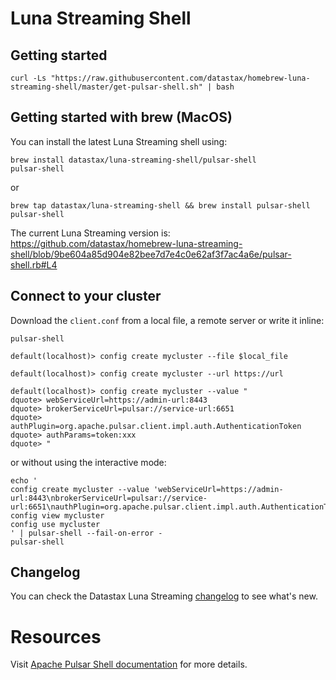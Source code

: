 # Luna Streaming Shell

## Getting started

```
curl -Ls "https://raw.githubusercontent.com/datastax/homebrew-luna-streaming-shell/master/get-pulsar-shell.sh" | bash
```

## Getting started with brew (MacOS)

You can install the latest Luna Streaming shell using:

```
brew install datastax/luna-streaming-shell/pulsar-shell
pulsar-shell
```

or

```
brew tap datastax/luna-streaming-shell && brew install pulsar-shell
pulsar-shell
```

The current Luna Streaming version is:
https://github.com/datastax/homebrew-luna-streaming-shell/blob/9be604a85d904e82bee7d7e4c0e62af3f7ac4a6e/pulsar-shell.rb#L4



## Connect to your cluster

Download the `client.conf` from a local file, a remote server or write it inline:
```
pulsar-shell

default(localhost)> config create mycluster --file $local_file

default(localhost)> config create mycluster --url https://url

default(localhost)> config create mycluster --value "
dquote> webServiceUrl=https://admin-url:8443
dquote> brokerServiceUrl=pulsar://service-url:6651
dquote> authPlugin=org.apache.pulsar.client.impl.auth.AuthenticationToken
dquote> authParams=token:xxx
dquote> "
```

or without using the interactive mode:

```
echo '
config create mycluster --value 'webServiceUrl=https://admin-url:8443\nbrokerServiceUrl=pulsar://service-url:6651\nauthPlugin=org.apache.pulsar.client.impl.auth.AuthenticationToken\nauthParams=token:xxx\n'
config view mycluster
config use mycluster
' | pulsar-shell --fail-on-error -
pulsar-shell
```
## Changelog

You can check the Datastax Luna Streaming [changelog](https://github.com/datastax/release-notes/blob/master/Luna_Streaming_2.10_Release_Notes.md) to see what's new.  


# Resources
Visit [Apache Pulsar Shell documentation](https://pulsar.apache.org/docs/next/administration-pulsar-shell/) for more details.